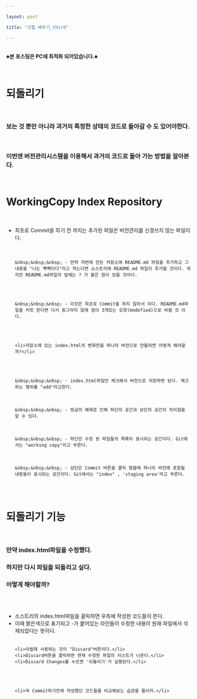 ```yaml
---

layout: post

title: "깃헙 배우기_third"

---
```


<br>**♣본 포스팅은 PC에 최적화 되어있습니다.♣**

<br>

<h1>되돌리기</h1>

<br>

<h3>보는 것 뿐만 아니라 과거의 특정한 상태의 코드로 돌아갈 수 도 있어야한다.</h3>

<br>

<h3>이번엔 버전관리시스템을 이용해서 과거의 코드로 돌아 가는 방법을 알아본다.</h3>

<br>

<h1>WorkingCopy Index Repository</h1>

<br>

<ul>
	<li>최초로 Commit을 하기 전 까지는 추가된 파일은 버전관리를 신경쓰지 않는 파일이다.</li>

<br>
<br>

	&nbsp;&nbsp;&nbsp; - 만약 저번에 만든 저장소에 README.md 파일을 추가하고 그 내용을 "나는 빡빡이다"라고 적는다면 소스트리에 README.md 파일이 추가될 것이다. 하지만 README.md파일의 앞에는 ? 가 붙은 원이 있을 것이다.

<br>
<br>

	&nbsp;&nbsp;&nbsp; - 이것은 최초로 Commit을 하지 않아서 이다. README.md파일을 커밋 한다면 다시 동그라미 않에 점이 3개있는 모양(modefied)으로 바뀔 것 이다.

<br>
<br>

	<li>저장소에 있는 index.html의 변화만을 하나의 버전으로 만들려면 어떻게 해야할까?</li>

<br>
<br>

	&nbsp;&nbsp;&nbsp; - index.html파일만 체크해서 버전으로 저장하면 된다. 체크하는 행위를 "add"라고한다.

<br>

	&nbsp;&nbsp;&nbsp; - 방금의 예제로 인해 하단의 공간과 상단의 공간의 차이점을 알 수 있다.

<br>

	&nbsp;&nbsp;&nbsp; - 하단은 수정 된 파일들의 목록이 표시되는 공간이다. Git에서는 "working copy"라고 부른다.

<br>

	&nbsp;&nbsp;&nbsp; - 상단은 Commit 버튼을 클릭 했을때 하나의 버전에 포함될 내용들이 표시되는 공간이다. Git에서는 "index" , 'staging area'라고 부른다.
</ul>

<br>
<br>

<h1>되돌리기 기능</h1>

<br>

<h3>만약 index.html파일을 수정했다.</h3>
<h3>하지만 다시 파일을 되돌리고 싶다.</h3>
<h3>어떻게 해야할까?</h3>

<br>
<br>

<ul>
	<li>소스트리의 index.html파일을 클릭하면 우측에 작성한 코드들이 뜬다.</li>
	<li>이때 붉은색으로 표기되고 -가 붙어있는 라인들이 수정한 내용이 원래 파일에서 삭재되었다는 뜻이다.</li>

<br>

	<li>이럴때 사용하는 것이 "Discard"버튼이다.</li>
	<li>Discard버튼을 클릭하면 현재 수정한 파일의 리스트가 나온다.</li>
	<li>Discard Changes를 누르면 '되돌리기'가 실행된다.</li>

<br>
<br>

	<li>꼭 Commit하기전에 작성했던 코드들을 비교해보는 습관을 들이자.</li>
</ul>
